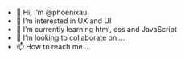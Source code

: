- 👋 Hi, I’m @phoenixau
- 👀 I’m interested in UX and UI
- 🌱 I’m currently learning html, css and JavaScript
- 💞️ I’m looking to collaborate on ...
- 📫 How to reach me ...

<!---
fungyingau/fungyingau is a ✨ special ✨ repository because its `README.md` (this file) appears on your GitHub profile.
You can click the Preview link to take a look at your changes.
--->
